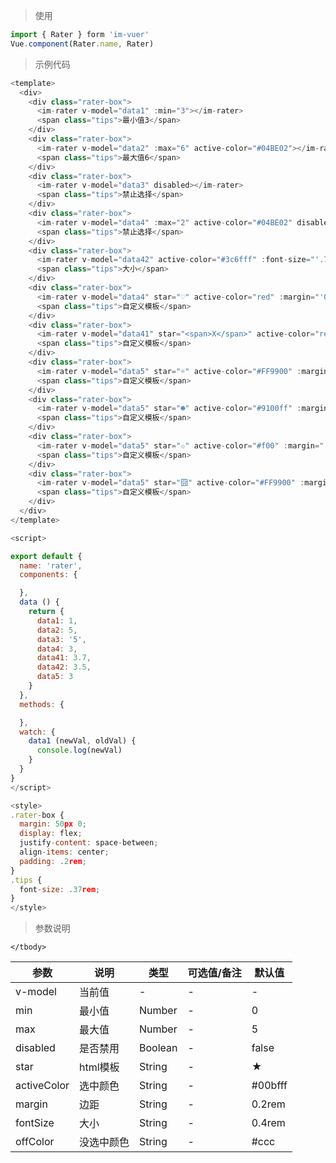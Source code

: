 > 使用

```js
import { Rater } form 'im-vuer'
Vue.component(Rater.name, Rater)
```

> 示例代码

```js
<template>
  <div>
    <div class="rater-box">
      <im-rater v-model="data1" :min="3"></im-rater>
      <span class="tips">最小值3</span>
    </div>
    <div class="rater-box">
      <im-rater v-model="data2" :max="6" active-color="#04BE02"></im-rater>
      <span class="tips">最大值6</span>
    </div>
    <div class="rater-box">
      <im-rater v-model="data3" disabled></im-rater>
      <span class="tips">禁止选择</span>
    </div>
    <div class="rater-box">
      <im-rater v-model="data4" :max="2" active-color="#04BE02" disabled></im-rater>
      <span class="tips">禁止选择</span>
    </div>
    <div class="rater-box">
      <im-rater v-model="data42" active-color="#3c6fff" :font-size="'.7rem'"></im-rater>
      <span class="tips">大小</span>
    </div>
    <div class="rater-box">
      <im-rater v-model="data4" star="♡" active-color="red" :margin="'0.3rem'"></im-rater>
      <span class="tips">自定义模板</span>
    </div>
    <div class="rater-box">
      <im-rater v-model="data41" star="<span>X</span>" active-color="red" :margin="'0.3rem'"></im-rater>
      <span class="tips">自定义模板</span>
    </div>
    <div class="rater-box">
      <im-rater v-model="data5" star="☼" active-color="#FF9900" :margin="'0.3rem'"></im-rater>
      <span class="tips">自定义模板</span>
    </div>
    <div class="rater-box">
      <im-rater v-model="data5" star="☻" active-color="#9100ff" :margin="'0.3rem'"></im-rater>
      <span class="tips">自定义模板</span>
    </div>
    <div class="rater-box">
      <im-rater v-model="data5" star="✩" active-color="#f00" :margin="'0.3rem'"></im-rater>
      <span class="tips">自定义模板</span>
    </div>
    <div class="rater-box">
      <im-rater v-model="data5" star="囧" active-color="#FF9900" :margin="'0.3rem'"></im-rater>
      <span class="tips">自定义模板</span>
    </div>
  </div>
</template>

<script>

export default {
  name: 'rater',
  components: {

  },
  data () {
    return {
      data1: 1,
      data2: 5,
      data3: '5',
      data4: 3,
      data41: 3.7,
      data42: 3.5,
      data5: 3
    }
  },
  methods: {

  },
  watch: {
    data1 (newVal, oldVal) {
      console.log(newVal)
    }
  }
}
</script>

<style>
.rater-box {
  margin: 50px 0;
  display: flex;
  justify-content: space-between;
  align-items: center;
  padding: .2rem;
}
.tips {
  font-size: .37rem;
}
</style>

```
> 参数说明
<div>
  <table>
    <thead>
      <tr>
        <th>参数</th> 
        <th>说明</th> 
        <th>类型</th> 
        <th>可选值/备注</th> 
        <th>默认值</th>
      </tr>
    </thead> 
    <tbody>
      <tr>
        <td>v-model</td> 
        <td>当前值</td> 
        <td>-</td> 
        <td>-</td> 
        <td>-</td>
      </tr>
      <tr>
        <td>min</td> 
        <td>最小值</td> 
        <td>Number</td> 
        <td>-</td> 
        <td>0</td>
      </tr>
      <tr>
        <td>max</td> 
        <td>最大值</td> 
        <td>Number</td> 
        <td>-</td> 
        <td>5</td>
      </tr>
      <tr>
        <td>disabled</td> 
        <td>是否禁用</td> 
        <td>Boolean</td> 
        <td>-</td> 
        <td>false</td>
      </tr>
      <tr>
        <td>star</td> 
        <td>html模板</td> 
        <td>String</td> 
        <td>-</td> 
        <td>★</td>
      </tr>
      <tr>
        <td>activeColor</td> 
        <td>选中颜色</td> 
        <td>String</td> 
        <td>-</td> 
        <td>#00bfff</td>
      </tr>
      <tr>
        <td>margin</td> 
        <td>边距</td> 
        <td>String</td> 
        <td>-</td> 
        <td>0.2rem</td>
      </tr>
      <tr>
        <td>fontSize</td> 
        <td>大小</td> 
        <td>String</td> 
        <td>-</td> 
        <td>0.4rem</td>
      </tr>
      <tr>
        <td>offColor</td> 
        <td>没选中颜色</td> 
        <td>String</td> 
        <td>-</td> 
        <td>#ccc</td>
      </tr>
      
    </tbody>
  </table>
</div>